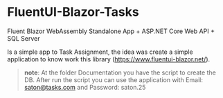 # FluentUI-Blazor-Tasks
Fluent Blazor WebAssembly Standalone App + ASP.NET Core Web API + SQL Server

Is a simple app to Task Assignment, the idea was create a simple application to know work this library (https://www.fluentui-blazor.net/).

> **note**: At the folder Documentation you have the script to create the DB. After run the script you can use the application with Email: saton@tasks.com and Password: saton.25
